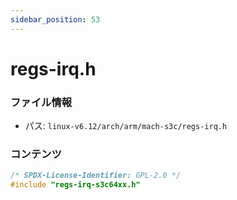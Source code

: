 ```yaml
---
sidebar_position: 53
---
```

# regs-irq.h

### ファイル情報

- パス: `linux-v6.12/arch/arm/mach-s3c/regs-irq.h`

### コンテンツ

```h
/* SPDX-License-Identifier: GPL-2.0 */
#include "regs-irq-s3c64xx.h"

```
